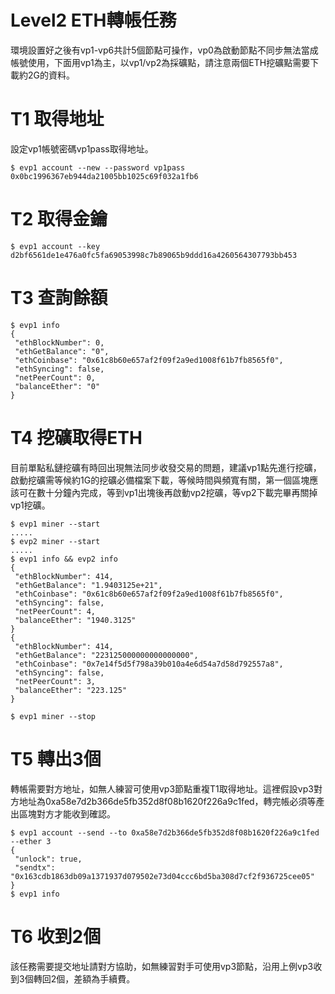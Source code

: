 # Level2 ETH轉帳任務

環境設置好之後有vp1-vp6共計5個節點可操作，vp0為啟動節點不同步無法當成帳號使用，下面用vp1為主，以vp1/vp2為採礦點，請注意兩個ETH挖礦點需要下載約2G的資料。

# T1 取得地址

設定vp1帳號密碼vp1pass取得地址。

```
$ evp1 account --new --password vp1pass
0x0bc1996367eb944da21005bb1025c69f032a1fb6
```

# T2 取得金鑰

```
$ evp1 account --key
d2bf6561de1e476a0fc5fa69053998c7b89065b9ddd16a4260564307793bb453
```

# T3 查詢餘額
```
$ evp1 info
{
 "ethBlockNumber": 0,
 "ethGetBalance": "0",
 "ethCoinbase": "0x61c8b60e657af2f09f2a9ed1008f61b7fb8565f0",
 "ethSyncing": false,
 "netPeerCount": 0,
 "balanceEther": "0"
}
```

# T4 挖礦取得ETH

目前單點私鏈挖礦有時回出現無法同步收發交易的問題，建議vp1點先進行挖礦，啟動挖礦需等候約1G的挖礦必備檔案下載，等候時間與頻寬有關，第一個區塊應該可在數十分鐘內完成，等到vp1出塊後再啟動vp2挖礦，等vp2下載完畢再關掉vp1挖礦。

```
$ evp1 miner --start
.....
$ evp2 miner --start
.....
$ evp1 info && evp2 info
{
 "ethBlockNumber": 414,
 "ethGetBalance": "1.9403125e+21",
 "ethCoinbase": "0x61c8b60e657af2f09f2a9ed1008f61b7fb8565f0",
 "ethSyncing": false,
 "netPeerCount": 4,
 "balanceEther": "1940.3125"
}
{
 "ethBlockNumber": 414,
 "ethGetBalance": "223125000000000000000",
 "ethCoinbase": "0x7e14f5d5f798a39b010a4e6d54a7d58d792557a8",
 "ethSyncing": false,
 "netPeerCount": 3,
 "balanceEther": "223.125"
}

$ evp1 miner --stop
```

# T5 轉出3個

轉帳需要對方地址，如無人練習可使用vp3節點重複T1取得地址。這裡假設vp3對方地址為0xa58e7d2b366de5fb352d8f08b1620f226a9c1fed，轉完帳必須等產出區塊對方才能收到確認。
```
$ evp1 account --send --to 0xa58e7d2b366de5fb352d8f08b1620f226a9c1fed --ether 3
{
 "unlock": true,
 "sendtx": "0x163cdb1863db09a1371937d079502e73d04ccc6bd5ba308d7cf2f936725cee05"
}
$ evp1 info
```

# T6 收到2個

該任務需要提交地址請對方協助，如無練習對手可使用vp3節點，沿用上例vp3收到3個轉回2個，差額為手續費。
